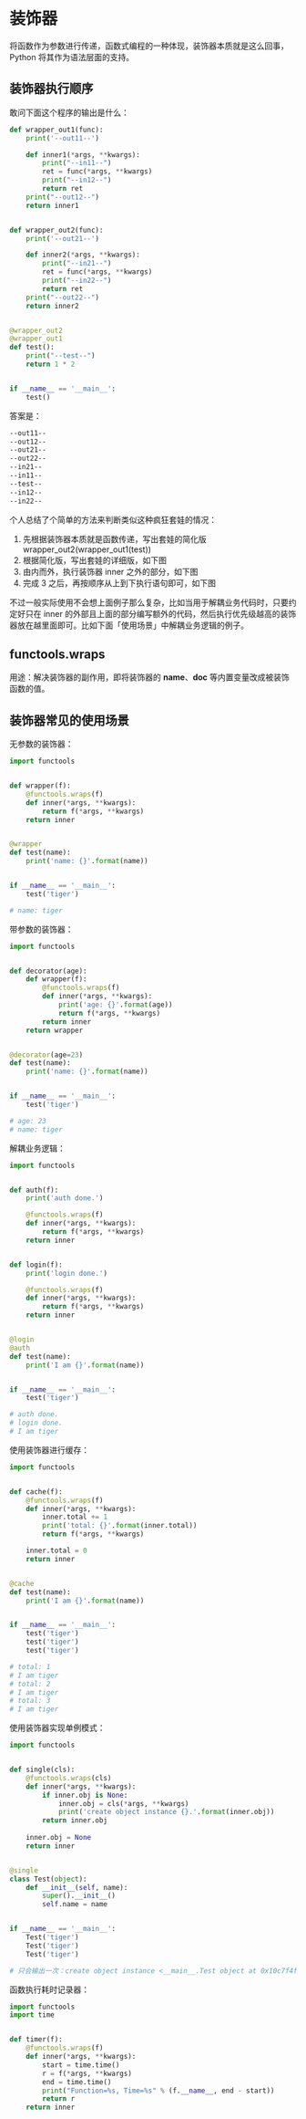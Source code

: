 # 装饰器

将函数作为参数进行传递，函数式编程的一种体现，装饰器本质就是这么回事，Python 将其作为语法层面的支持。

## 装饰器执行顺序

敢问下面这个程序的输出是什么：

```python
def wrapper_out1(func):
    print('--out11--')

    def inner1(*args, **kwargs):
        print("--in11--")
        ret = func(*args, **kwargs)
        print("--in12--")
        return ret
    print("--out12--")
    return inner1


def wrapper_out2(func):
    print('--out21--')

    def inner2(*args, **kwargs):
        print("--in21--")
        ret = func(*args, **kwargs)
        print("--in22--")
        return ret
    print("--out22--")
    return inner2


@wrapper_out2
@wrapper_out1
def test():
    print("--test--")
    return 1 * 2


if __name__ == '__main__':
    test()
```

答案是：

```bash
--out11--
--out12--
--out21--
--out22--
--in21--
--in11--
--test--
--in12--
--in22--
```

个人总结了个简单的方法来判断类似这种疯狂套娃的情况：

1. 先根据装饰器本质就是函数传递，写出套娃的简化版 wrapper_out2(wrapper_out1(test))
2. 根据简化版，写出套娃的详细版，如下图
    ![]()
3. 由内而外，执行装饰器 inner 之外的部分，如下图
    ![]()
4. 完成 3 之后，再按顺序从上到下执行语句即可，如下图
    ![]()

不过一般实际使用不会想上面例子那么复杂，比如当用于解耦业务代码时，只要约定好只在 inner 的外部且上面的部分编写额外的代码，然后执行优先级越高的装饰器放在越里面即可。比如下面「使用场景」中解耦业务逻辑的例子。

## functools.wraps

用途：解决装饰器的副作用，即将装饰器的 __name__、__doc__ 等内置变量改成被装饰函数的值。

## 装饰器常见的使用场景

无参数的装饰器：

```python
import functools


def wrapper(f):
    @functools.wraps(f)
    def inner(*args, **kwargs):
        return f(*args, **kwargs)
    return inner


@wrapper
def test(name):
    print('name: {}'.format(name))


if __name__ == '__main__':
    test('tiger')

# name: tiger
```

带参数的装饰器：

```python
import functools


def decorator(age):
    def wrapper(f):
        @functools.wraps(f)
        def inner(*args, **kwargs):
            print('age: {}'.format(age))
            return f(*args, **kwargs)
        return inner
    return wrapper


@decorator(age=23)
def test(name):
    print('name: {}'.format(name))


if __name__ == '__main__':
    test('tiger')

# age: 23
# name: tiger
```

解耦业务逻辑：

```python
import functools


def auth(f):
    print('auth done.')

    @functools.wraps(f)
    def inner(*args, **kwargs):
        return f(*args, **kwargs)
    return inner


def login(f):
    print('login done.')

    @functools.wraps(f)
    def inner(*args, **kwargs):
        return f(*args, **kwargs)
    return inner


@login
@auth
def test(name):
    print('I am {}'.format(name))


if __name__ == '__main__':
    test('tiger')

# auth done.
# login done.
# I am tiger
```

使用装饰器进行缓存：

```python
import functools


def cache(f):
    @functools.wraps(f)
    def inner(*args, **kwargs):
        inner.total += 1
        print('total: {}'.format(inner.total))
        return f(*args, **kwargs)

    inner.total = 0
    return inner


@cache
def test(name):
    print('I am {}'.format(name))


if __name__ == '__main__':
    test('tiger')
    test('tiger')
    test('tiger')

# total: 1
# I am tiger
# total: 2
# I am tiger
# total: 3
# I am tiger
```

使用装饰器实现单例模式：

```python
import functools


def single(cls):
    @functools.wraps(cls)
    def inner(*args, **kwargs):
        if inner.obj is None:
            inner.obj = cls(*args, **kwargs)
            print('create object instance {}.'.format(inner.obj))
        return inner.obj
    
    inner.obj = None
    return inner


@single
class Test(object):
    def __init__(self, name):
        super().__init__()
        self.name = name


if __name__ == '__main__':
    Test('tiger')
    Test('tiger')
    Test('tiger')

# 只会输出一次：create object instance <__main__.Test object at 0x10c7f4f28>.
```

函数执行耗时记录器：

```python
import functools
import time


def timer(f):
    @functools.wraps(f)
    def inner(*args, **kwargs):
        start = time.time()
        r = f(*args, **kwargs)
        end = time.time()
        print("Function=%s, Time=%s" % (f.__name__, end - start))
        return r
    return inner
```